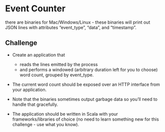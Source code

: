 # Event Counter

there are binaries for Mac/Windows/Linux - these binaries will print out JSON lines with attributes “event_type”, “data”, and “timestamp”.

## Challenge

- Create an application that 
	- reads the lines emitted by the process 
	- and performs a windowed (arbitrary duration left for you to choose) word count, grouped by event_type.

- The current word count should be exposed over an HTTP interface from your application.

- Note that the binaries sometimes output garbage data so you’ll need to handle that gracefully.

- The application should be written in Scala with your frameworks/libraries of choice (no need to learn something new for this challenge - use what you know).

